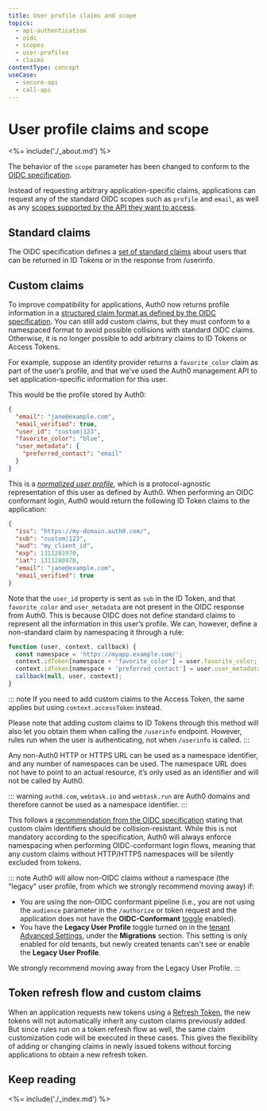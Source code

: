 ```yaml
---
title: User profile claims and scope
topics:
  - api-authentication
  - oidc
  - scopes
  - user-profiles
  - claims
contentType: concept
useCase:
  - secure-api
  - call-api
---
```


# User profile claims and scope

<%= include('./_about.md') %>

The behavior of the `scope` parameter has been changed to conform to the [OIDC specification](https://openid.net/specs/openid-connect-core-1_0.html#ScopeClaims).

Instead of requesting arbitrary application-specific claims, applications can request any of the standard OIDC scopes such as `profile` and `email`, as well as any [scopes supported by the API they want to access](/api-auth/tutorials/adoption/api-tokens).

## Standard claims

The OIDC specification defines a [set of standard claims](https://openid.net/specs/openid-connect-core-1_0.html#StandardClaims) about users that can be returned in ID Tokens or in the response from /userinfo.

## Custom claims

To improve compatibility for applications, Auth0 now returns profile information in a [structured claim format as defined by the OIDC specification](https://openid.net/specs/openid-connect-core-1_0.html#StandardClaims). You can still add custom claims, but they must conform to a namespaced format to avoid possible collisions with standard OIDC claims. Otherwise, it is no longer possible to add arbitrary claims to ID Tokens or Access Tokens. 

For example, suppose an identity provider returns a `favorite_color` claim as part of the user’s profile, and that we’ve used the Auth0 management API to set application-specific information for this user.

This would be the profile stored by Auth0:

```json
{
  "email": "jane@example.com",
  "email_verified": true,
  "user_id": "custom|123",
  "favorite_color": "blue",
  "user_metadata": {
    "preferred_contact": "email"
  }
}
```

This is a [*normalized user profile*](/users/normalized), which is a protocol-agnostic representation of this user as defined by Auth0. When performing an OIDC conformant login, Auth0 would return the following ID Token claims to the application:

```json
{
  "iss": "https://my-domain.auth0.com/",
  "sub": "custom|123",
  "aud": "my_client_id",
  "exp": 1311281970,
  "iat": 1311280970,
  "email": "jane@example.com",
  "email_verified": true
}
```

Note that the `user_id` property is sent as `sub` in the ID Token, and that `favorite_color` and `user_metadata` are not present in the OIDC response from Auth0. This is because OIDC does not define standard claims to represent all the information in this user’s profile. We can, however, define a non-standard claim by namespacing it through a rule:

```js
function (user, context, callback) {
  const namespace = 'https://myapp.example.com/';
  context.idToken[namespace + 'favorite_color'] = user.favorite_color;
  context.idToken[namespace + 'preferred_contact'] = user.user_metadata.preferred_contact;
  callback(null, user, context);
}
```

::: note 
If you need to add custom claims to the Access Token, the same applies but using `context.accessToken` instead. 

Please note that adding custom claims to ID Tokens through this method will also let you obtain them when calling the `/userinfo` endpoint. However, rules run when the user is authenticating, not when `/userinfo` is called.
:::

Any non-Auth0 HTTP or HTTPS URL can be used as a namespace identifier, and any number of namespaces can be used. The namespace URL does not have to point to an actual resource, it’s only used as an identifier and will not be called by Auth0. 

::: warning
`auth0.com`, `webtask.io` and `webtask.run` are Auth0 domains and therefore cannot be used as a namespace identifier.
:::

This follows a [recommendation from the OIDC specification](https://openid.net/specs/openid-connect-core-1_0.html#AdditionalClaims) stating that custom claim identifiers should be collision-resistant. While this is not mandatory according to the specification, Auth0 will always enforce namespacing when performing OIDC-conformant login flows, meaning that any custom claims without HTTP/HTTPS namespaces will be silently excluded from tokens.

::: note
Auth0 will allow non-OIDC claims without a namespace (the "legacy" user profile, from which we strongly recommend moving away) if:

* You are using the non-OIDC conformant pipeline (i.e., you are not using the `audience` parameter in the `/authorize` or token request and the application does not have the **OIDC-Conformant** [toggle](https://auth0.com/docs/api-auth/tutorials/adoption/oidc-conformant) enabled).
* You have the **Legacy User Profile** toggle turned on in the [tenant Advanced Settings](https://manage.auth0.com/#/tenant/advanced), under the **Migrations** section. This setting is only enabled for old tenants, but newly created tenants can't see or enable the **Legacy User Profile**. 

We strongly recommend moving away from the Legacy User Profile.
:::

## Token refresh flow and custom claims

When an application requests new tokens using a [Refresh Token](/tokens/refresh-token/current), the new tokens will not automatically inherit any custom claims previously added. But since rules run on a token refresh flow as well, the same claim customization code will be executed in these cases. This gives the flexibility of adding or changing claims in newly issued tokens without forcing applications to obtain a new refresh token.

## Keep reading

<%= include('./_index.md') %>
